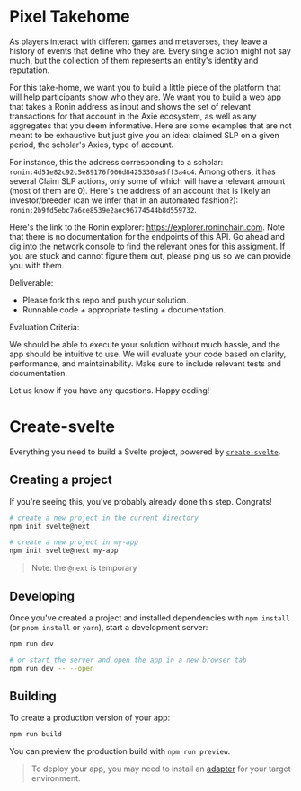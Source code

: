 # Pixel Takehome

As players interact with different games and metaverses, they leave a history of events that define who they are. Every single action might not say much, but the collection of them represents an entity's identity and reputation.

For this take-home, we want you to build a little piece of the platform that will help participants show who they are. We want you to build a web app that takes a Ronin address as input and shows the set of relevant transactions for that account in the Axie ecosystem, as well as any aggregates that you deem informative. Here are some examples that are not meant to be exhaustive but just give you an idea: claimed SLP on a given period, the scholar's Axies, type of account.

For instance, this the address corresponding to a scholar: `ronin:4d51e82c92c5e89176f006d8425330aa5ff3a4c4`. Among others, it has several Claim SLP actions, only some of which will have a relevant amount (most of them are 0). Here's the address of an account that is likely an investor/breeder (can we infer that in an automated fashion?): `ronin:2b9fd5ebc7a6ce8539e2aec96774544b8d559732`.

Here's the link to the Ronin explorer: https://explorer.roninchain.com. Note that there is no documentation for the endpoints of this API. Go ahead and dig into the network console to find the relevant ones for this assigment. If you are stuck and cannot figure them out, please ping us so we can provide you with them.

Deliverable:

- Please fork this repo and push your solution.
- Runnable code + appropriate testing + documentation.

Evaluation Criteria:

We should be able to execute your solution without much hassle, and the app should be intuitive to use. We will evaluate your code based on clarity, performance, and maintainability. Make sure to include relevant tests and documentation.

Let us know if you have any questions. Happy coding!

# Create-svelte

Everything you need to build a Svelte project, powered by [`create-svelte`](https://github.com/sveltejs/kit/tree/master/packages/create-svelte).

## Creating a project

If you're seeing this, you've probably already done this step. Congrats!

```bash
# create a new project in the current directory
npm init svelte@next

# create a new project in my-app
npm init svelte@next my-app
```

> Note: the `@next` is temporary

## Developing

Once you've created a project and installed dependencies with `npm install` (or `pnpm install` or `yarn`), start a development server:

```bash
npm run dev

# or start the server and open the app in a new browser tab
npm run dev -- --open
```

## Building

To create a production version of your app:

```bash
npm run build
```

You can preview the production build with `npm run preview`.

> To deploy your app, you may need to install an [adapter](https://kit.svelte.dev/docs/adapters) for your target environment.
